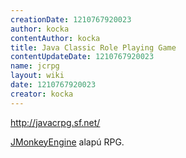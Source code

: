 ```yaml
---
creationDate: 1210767920023 
author: kocka 
contentAuthor: kocka 
title: Java Classic Role Playing Game 
contentUpdateDate: 1210767920023 
name: jcrpg 
layout: wiki 
date: 1210767920023 
creator: kocka 
---
```

http://javacrpg.sf.net/

[JMonkeyEngine](Missing.html) alapú RPG.

